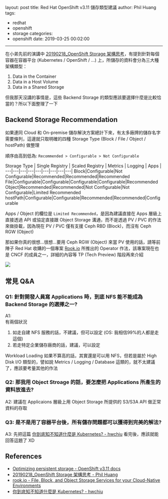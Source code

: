 layout: post
title: Red Hat OpenShift v3.11 儲存類型建議
author: Phil Huang
tags:
  - redhat
  - openshift
  - storage
categories:
  - openshift
date: 2019-03-25 00:02:00
---



在小弟先前的演講中 [20190218_OpenShift Storage 架構思考][2]，有提到針對每個容器在容器平台 (Kubernetes / OpenShift / ...) 上，所儲存的資料會分為三大種架構類型：

1. Data in the Container
2. Data in a Host Volume
3. Data in a Shared Storage

但我那天沒講的事情是，這些 Backend Storage 的類型應該要選擇什麼是比較恰當的？所以下面整理了一下

<!--more-->

## Backend Storage Recommendation

如果連同 Cloud 和 On-premise 儲存解決方案總計下來，有太多廠牌的儲存名字需要條列，這邊就只取明確的四種 Storage Type (Block / File / Object / hostPath) 做整理

順序由高到低為: `Recommended > Configurable > Not Configurable`

Storage Type | Single Registry | Scaled Registry | Metrics | Logging | Apps |
---|---|---|---|---|---|---|---|---|
Block|Configurable|Not Configurable|Recommended|Recommended|Recommended
File|Configurable|Configurable|Configurable|Configurable|Recommended
Object|Recommended|Recommended|Not Configurable|Not Configurable|Limited Recommended
hostPath|Configurable|Configurable|Recommended|Recommended|Configurable

Apps / Object 的欄位是 `Limited Recommended`，是因為建議直接在 Apps 層級上直接透過 API 或協定直接跟 Object Storage 溝通，而不是透過 PV / PVC 的作法來做掛載，因為現在 PV / PVC 僅有支援 Ceph RBD (Block)，而沒有 Ceph RGW (Object)

那如果你真的很想...很想...要用 Ceph RGW (Object) 來當 PV 使用的話，請等前陣子 Red Hat 收購的一個專案 [Rook.io][3] 所推出的 Operator 作法，該專案現在也是 CNCF 的成員之一，詳細的內容等 TP (Tech Preview) 階段再來介紹

![](/images/rook-1.png)

## 常見 Q&A
### Q1: 針對開發人員寫 Applications 時，到底 NFS 能不能成為 Backend Storage 的選擇之一?

A1:  
有兩個狀況
1. 如走自建 NFS 服務的話，不建議，但可以設定 (OS: 我相信99%的人都是走這個)
2. 若走特定企業儲存廠商的話，建議，可以設定

Workload Loading 如果不算高的話，其實還是可以用 NFS，但若是屬於 High Disk I/O 類型的，譬如說 Metrics / Logging / Database 這類的，就不太建議了，應該要考量其他的作法

### Q2: 那我用 Object Stroage 的話，要怎麼把 Applications 所產生的資料放進去?

A2: 建議在 Applicaions 層級上用 Object Storage 所提供的 S3/S3A API 做正常資料的存取

### Q3: 是不是用了容器平台後，所有儲存問題都可以獲得到完美的解法?

A3: 先把這篇 [你到底知不知道什麼是 Kubernetes? - hwchiu][4] 看完後，應該就能回答這題了 XD


## References
- [Optimizing persistent storage - OpenShift v3.11 docs][1] 
- [20190218_OpenShift Storage 架構思考 - Phil Huang][2]
- [rook.io - File, Block, and Object Storage Services for your Cloud-Native Environments][3]
- [你到底知不知道什麼是 Kubernetes? - hwchiu][4]

[1]: https://docs.openshift.com/container-platform/3.11/scaling_performance/optimizing_storage.html#back-end-recommendations
[2]: https://speakerdeck.com/pichuang/20190218-openshift-storage-jia-gou-si-kao
[3]: https://rook.io/
[4]: https://www.hwchiu.com/kubernetes-concept.html
